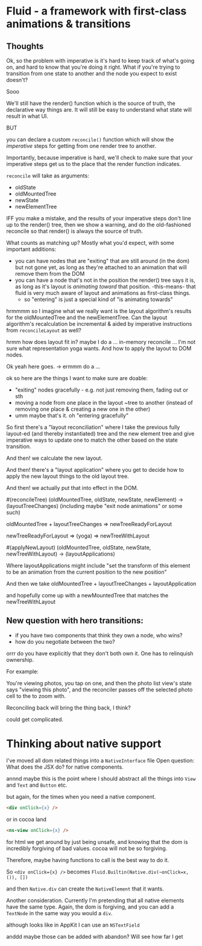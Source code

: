 # Fluid - a framework with first-class animations & transitions

## Thoughts

Ok, so the problem with imperative is it's hard to keep track of what's going on, and hard to know that you're doing it right. What if you're trying to transition from one state to another and the node you expect to exist doesn't?

Sooo

We'll still have the render() function which is the source of truth, the declarative way things are.
It will still be easy to understand what state will result in what UI.

BUT

you can declare a custom `reconcile()` function which will show the *imperative* steps for getting from one render tree to another.

Importantly, because imperative is hard, we'll check to make sure that your imperative steps get us to the place that the render function indicates.

`reconcile` will take as arguments:
- oldState
- oldMountedTree
- newState
- newElementTree

IFF you make a mistake, and the results of your imperative steps don't line up to the render() tree, then we show a warning, and do the old-fashioned reconcile so that render() is always the source of truth.

What counts as matching up? Mostly what you'd expect, with some important additions:
- you can have nodes that are "exiting" that are still around (in the dom) but not gone yet, as long as they're attached to an animation that will remove them from the DOM
- you can have a node that's not in the position the render() tree says it is, as long as it's layout is *animating toward* that position. -this-means- that fluid is very much aware of layout and animations as first-class things.
  - so "entering" is just a special kind of "is animating towards"

hrmmmm so I imagine what we really want is the layout algorithm's results for the oldMountedTree and the newElementTree.
Can the layout algorithm's recalculation be incremental & aided by imperative instructions from `reconcileLayout` as well?



hrmm how does layout fit in?
maybe I do a ... in-memory reconcile ... I'm not sure what representation yoga wants.
And how to apply the layout to DOM nodes.

Ok yeah here goes.
-> ermmm do a
...

ok so here are the things I want to make sure are doable:
- "exiting" nodes gracefully - e.g. not just removing them, fading out or sth
- moving a node from one place in the layout ~tree to another (instead of removing one place & creating a new one in the other)
- umm maybe that's it. oh "entering gracefully"

So first there's a "layout reconciliation"
where I take the previous fully layout-ed (and thereby instantiated) tree
and the new element tree
and give imperative ways to update one to match the other based on the state transition.

And then! we calculate the new layout.

And then! there's a "layout application" where you get to decide how to apply the new layout things to the old layout tree.

And then! we actually put that into effect in the DOM.

#(reconcileTree)
(oldMountedTree, oldState, newState, newElement)
->
(layoutTreeChanges) (including maybe "exit node animations" or some such)

oldMountedTree + layoutTreeChanges => newTreeReadyForLayout

newTreeReadyForLayout => (yoga) => newTreeWithLayout

#(applyNewLayout)
(oldMountedTree, oldState, newState, newTreeWithLayout)
->
(layoutApplications)

Where layoutApplications might include
"set the transform of this element to be an animation from the current position to the new position"


And then we take
oldMountedTree + layoutTreeChanges + layoutApplication

and hopefully come up with a newMountedTree that matches the newTreeWithLayout



## New question with hero transitions:

- if you have two components that think they own a node, who wins?
- how do you negotiate between the two?

orrr do you have explicitly that they don't both own it. One has to relinquish ownership.

For example:

<PhotoListView>
<PhotoDetailView>

You're viewing photos, you tap on one, and then the photo list view's
state says "viewing this photo", and the reconciler passes off the
selected photo cell to the <PhotoDetailView> to zoom with.

Reconciling back will bring the thing back, I think?

could get complicated.


# Thinking about native support

I've moved all dom related things into a `NativeInterface` file
Open question: What does the JSX do?
for native components.

annnd maybe this is the point where I should abstract all the things
into `View` and `Text` and `Button` etc.

but again, for the times when you need a native component.

```html
<div onClick={x} />
```

or in cocoa land

```html
<ns-view onClick={x} />
```

for html we get around by just being unsafe, and knowing that the dom is incredibly forgiving of bad values.
cocoa will not be so forgiving.

Therefore, maybe having functions to call is the best way to do it.

So `<div onClick={x} />` becomes `Fluid.Builtin(Native.div(~onClick=x, ()), [])`

and then `Native.div` can create the `NativeElement` that it wants.


Another consideration. Currently I'm pretending that all native elements have the same type.
Again, the dom is forgiving, and you can add a `TextNode` in the same way you would a `div`.

although looks like in AppKit I can use an `NSTextField`

anddd maybe those can be added with abandon? Will see how far I get

